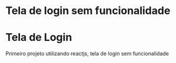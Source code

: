 # Tela de login sem funcionalidade

<h1>Tela de Login</h1>

<p>Primeiro projeto utilizando reactjs, tela de login sem funcionalidade</p>